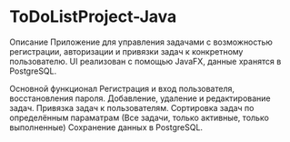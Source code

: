 # ToDoListProject-Java

Описание
Приложение для управления задачами с возможностью регистрации, авторизации и привязки задач к конкретному пользователю. UI реализован с помощью JavaFX, данные хранятся в PostgreSQL.

Основной функционал
Регистрация и вход пользователя, восстановления пароля.
Добавление, удаление и редактирование задач.
Привязка задач к пользователям.
Сортировка задач по определённым параматрам (Все задачи, только активные, только выполненные)
Сохранение данных в PostgreSQL.
